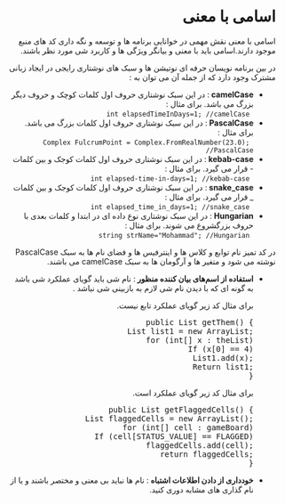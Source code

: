 <h1 dir="rtl">اسامی با معنی</h1>
<div dir="rtl">
  <p dir="rtl"> اسامی با معنی نقش مهمی در خوانایی برنامه ها و توسعه و نگه داری کد های منبع موجود دارند.اسامی باید با معنی و بیانگر ویژگی ها و کاربرد شی مورد نظر باشند.   </p>
<p dir="rtl"> در بین برنامه نویسان حرفه ای نوتیشن ها و سبک های نوشتاری رایجی در ایجاد زبانی مشترک وجود دارد که از جمله آن می توان به : <p>
<ul dir="rtl">
  <li> <strong> camelCase </strong> : در این سبک نوشتاری حروف اول کلمات کوچک و حروف دیگر بزرگ می باشد. برای مثال :  <br/>  <code> int elapsedTimeInDays=1; //camelCase </code> </li>
  <li> <strong> PascalCase </strong> : در این سبک نوشتاری حروف اول کلمات بزرگ می باشد. برای مثال : <br/>   <code> Complex FulcrumPoint = Complex.FromRealNumber(23.0); //PascalCase </code> </li>
  <li> <strong> kebab-case </strong> : در این سبک نوشتاری حروف اول کلمات کوجک و بین کلمات  - قرار می گیرد. برای مثال : <br/>   <code> int elapsed-time-in-days=1; //kebab-case </code> </li>
  <li> <strong> snake_case </strong> : در این سبک نوشتاری حروف اول کلمات کوجک و بین کلمات _ قرار می گیرد. برای مثال : <br/>   <code> int elapsed_time_in_days=1; //snake_case </code> </li>
  <li> <strong> Hungarian </strong> : در این سبک نوشتاری نوع داده ای در ابتدا و کلمات بعدی با حروف بزرگشروع می شوند. برای مثال : <br/>   <code> string strName="Mohammad"; //Hungarian </code></li>
</ul>
  <div dir="rtl">
    <p dir="rtl">  در کد تمیز نام توابع و کلاس ها و اینترفیس ها و فضای نام ها به سبک PascalCase نوشته می شود و متغیر ها و آرگومان ها به سبک camelCase می باشند. </p>
    <ul dir="rtl">
       <li> <strong> استفاده از اسم‌های بیان کننده منظور </strong> : نام شی باید گویای عملکرد شی باشد به گونه ای که با دیدن نام شی  لازم به بازبینی شی نباشد .
      </br>
    <p dir="rtl"> برای مثال کد زیر گویای عملکرد تابع نیست. </p>
    <div dir="ltr">   
   <pre dir="ltr"> <span class="pl-k">public</span> <span class="pl-smi">List</span> getThem() {
        <span class="pl-smi">List</span> list1 <span class="pl-k">=</span> <span class="pl-k">new</span> ArrayList;
                <span class="pl-k">for</span> (<span class="pl-k">int</span>[] x <span class="pl-k">:</span> theList)
                        <span class="pl-smi">If</span> (x[<span class="pl-c1">0</span>] <span class="pl-k">==</span> <span class="pl-c1">4</span>)
                                <span class="pl-smi">List1</span><span class="pl-k">.</span>add(x);
         <span class="pl-smi">Return</span> list1;
}</pre>
 </div>
        <p dir="rtl"> برای مثال کد زیر گویای عملکرد است. </p>
     <div dir="ltr">   
    <pre dir="ltr"><span class="pl-k">public</span> <span class="pl-smi">List</span> getFlaggedCells() {
        <span class="pl-smi">List</span> flaggedCells <span class="pl-k">=</span> <span class="pl-k">new</span> <span class="pl-smi">ArrayList</span>();
        <span class="pl-k">for</span> (<span class="pl-k">int</span>[] cell <span class="pl-k">:</span> gameBoard)
                <span class="pl-smi">If</span> (cell[<span class="pl-c1">STATUS_VALUE</span>] <span class="pl-k">==</span> <span class="pl-c1">FLAGGED</span>)
                        flaggedCells<span class="pl-k">.</span>add(cell);
        <span class="pl-k">return</span> flaggedCells;
}</pre>
    </div>
      </li>
       <li dir="rtl"> <strong> خودداری از دادن اطلاعات اشتباه </strong> : نام ها نباید بی معنی و مختصر باشند و یا از نام گذاری های مشابه دوری کنید. </li>
    </ul>
   </div>

</div>
